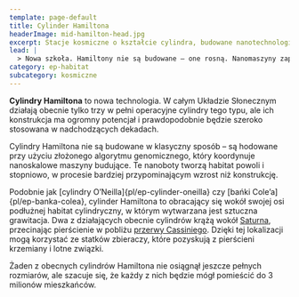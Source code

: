 ```yaml
---
template: page-default
title: Cylinder Hamiltona
headerImage: mid-hamilton-head.jpg
excerpt: Stacje kosmiczne o kształcie cylindra, budowane nanotechnologią
lead: |
  > Nowa szkoła. Hamiltony nie są budowane – one rosną. Nanomaszyny zaplatają im kości, ścięgna, tkanki... jak żywe habitaty. W środku jeszcze pusto, jeszcze dziko, ale za kilka lat to będzie złoty standard. Jak ktoś cię zaprosi do Hamiltona – nie odmawiasz. 
category: ep-habitat
subcategory: kosmiczne
---
```

**Cylindry Hamiltona** to nowa technologia. W całym Układzie Słonecznym działają obecnie tylko trzy w pełni operacyjne cylindry tego typu, ale ich konstrukcja ma ogromny potencjał i prawdopodobnie będzie szeroko stosowana w nadchodzących dekadach.

Cylindry Hamiltona nie są budowane w klasyczny sposób – są hodowane przy użyciu złożonego algorytmu genomicznego, który koordynuje nanoskalowe maszyny budujące. Te nanoboty tworzą habitat powoli i stopniowo, w procesie bardziej przypominającym wzrost niż konstrukcję.

Podobnie jak [cylindry O’Neilla]{pl/ep-cylinder-oneilla} czy [bańki Cole’a]{pl/ep-banka-colea}, cylinder Hamiltona to obracający się wokół swojej osi podłużnej habitat cylindryczny, w którym wytwarzana jest sztuczna grawitacja. Dwa z działających obecnie cylindrów krążą wokół [Saturna](#), przecinając pierścienie w pobliżu [przerwy Cassiniego](https://pl.wikipedia.org/wiki/Przerwa_Cassiniego). Dzięki tej lokalizacji mogą korzystać ze statków zbieraczy, które pozyskują z pierścieni krzemiany i lotne związki.

Żaden z obecnych cylindrów Hamiltona nie osiągnął jeszcze pełnych rozmiarów, ale szacuje się, że każdy z nich będzie mógł pomieścić do 3 milionów mieszkańców.
